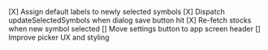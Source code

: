 [X] Assign default labels to newly selected symbols
[X] Dispatch updateSelectedSymbols when dialog save button hit
[X] Re-fetch stocks when new symbol selected
[] Move settings button to app screen header
[] Improve picker UX and styling 
